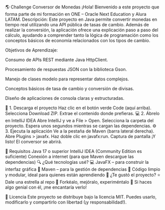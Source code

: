 🌎 Challenge Conversor de Monedas
¡Hola! Bienvenido a este proyecto que forma parte de mi formación en ONE – Oracle Next Education y Alura LATAM.
Descripción: Este proyecto en Java permite convertir monedas en tiempo real utilizando una API pública de tasas de cambio. Además de realizar la conversión, la aplicación ofrece una explicación paso a paso del cálculo, ayudando a comprender tanto la lógica de programación como los conceptos básicos de economía relacionados con los tipos de cambio.

Objetivos de Aprendizaje:

Consumo de APIs REST mediante Java HttpClient.

Procesamiento de respuestas JSON con la biblioteca Gson.

Manejo de clases modelo para representar datos complejos.

Conceptos básicos de tasa de cambio y conversión de divisas.

Diseño de aplicaciones de consola claras y estructuradas.

🔽 1. Descarga el proyecto
Haz clic en el botón verde Code (aquí arriba).
Selecciona Download ZIP.
Extrae el contenido donde prefieras.
💻 2. Ábrelo en IntelliJ IDEA
Abre IntelliJ y ve a File > Open.
Selecciona la carpeta del proyecto.
Espera unos segundos mientras se cargan las dependencias.
⚙️ 3. Ejecuta la aplicación
Ve a la pestaña de Maven (barra lateral derecha).
Abre Plugins > javafx.
Haz doble clic en javafx:run.
Captura de pantalla
¡Y listo! El conversor se abrirá.

🧰 Requisitos
Java 17 o superior
IntelliJ IDEA (Community Edition es suficiente)
Conexión a internet (para que Maven descargue las dependencias)
🔍 ¿Qué tecnologías usé?
💻 JavaFX – para construir la interfaz gráfica
🧱 Maven – para la gestión de dependencias
🧼 Código limpio y modular, ideal para quienes están aprendiendo
🙌 ¿Te gustó el proyecto?
⭐ Dale una estrella al repo
🔁 Forkéalo, mejóralo, experiméntalo
📢 Si haces algo genial con él, ¡me encantaría verlo!

📄 Licencia
Este proyecto se distribuye bajo la licencia MIT. Puedes usarlo, modificarlo y compartirlo con libertad (¡y responsabilidad!).

